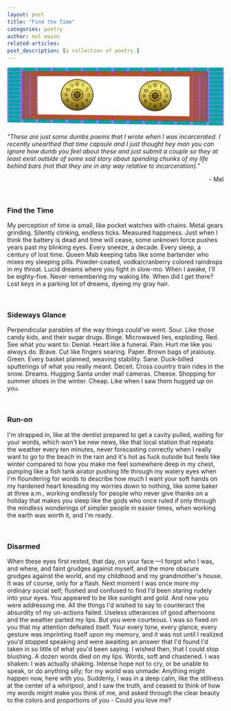 ```yaml
---
layout: post
title: "Find the Time"
categories: poetry
author: mel mason
related-articles:
post_description: [a collection of poetry.]
---
```




![finding time](/assets/post_media/2021-7-8-mel-poems/finding-time.png "finding time")

*"These are just some dumbs poems that I wrote when I was incarcerated. I recently unearthed that time capsule and I just thought hey man you can ignore how dumb you feel about these and just submit a couple so they at least exist outside of some sad story about spending chunks of my life behind bars (not that they are in any way relative to incarceration)."*  

<div style="text-align: right"> - Mel </div>

&zwnj;


### Find the Time

My perception of time is small, like pocket watches with chains. Metal gears grinding. Silently clinking, endless ticks. Measured happiness. Just when I think the battery is dead and time will cease, some unknown force pushes years past my blinking eyes. Every sneeze, a decade. Every sleep, a century of lost time. Queen Mab keeping tabs like some bartender who mixes my sleeping pills. Powder-coated, vodka/cranberry colored raindrops in my throat. Lucid dreams where you fight in slow-mo. When I awake, I'll be eighty-five. Never remembering my waking life. When did I get there? Lost keys in a parking lot of dreams, dyeing my gray hair.

&zwnj;  

### Sideways Glance

Perpendicular parables of the way things could've went. Sour. Like those candy kids, and their sugar drugs. Binge. Microwaved lies, exploding. Red. See what you want to. Denial. Heart like a funeral. Pain. Hurt me like you always do. Brave. Cut like fingers searing. Paper. Brown bags of jealousy. Green. Every basket planned, weaving stability. Sane. Duck-billed sputterings of what you really meant. Deceit. Cross country train rides in the snow. Dreams. Hugging Santa under mall cameras. Cheese. Shopping for summer shoes in the winter. Cheap. Like when I saw them hugged up on you.  

&zwnj;

### Run-on

I'm strapped in, like at the dentist prepared to get a cavity pulled, waiting for your words, which won't be new news, like that local station that repeats the weather every ten minutes, never forecasting correctly when I really want to go to the beach in the rain and it's hot as fuck outside but feels like winter compared to how you make me feel somewhere deep in my chest, pumping like a fish tank airator pushing life through my watery eyes when I'm floundering for words to describe how much I want your soft hands on my hardened heart kneading my worries down to nothing, like some baker at three a.m., working endlessly for people who never give thanks on a holiday that makes you sleep like the gods who once ruled if only through the mindless wonderings of simpler people in easier times, when working the earth was worth it, and I'm ready.  

&zwnj;

### Disarmed

When these eyes first rested, that day, on your face —I forgot who I was, and where, and faint grudges against myself, and the more obscure grudges against the world, and my childhood and my grandmother's house. It was of course, only for a flash. Next moment I was once more my ordinary social self; flushed and confused to find I'd been staring rudely into your eyes. You appeared to be like sunlight and gold. And now you were addressing me. All the things I'd wished to say to counteract the absurdity of my un-actions failed. Useless utterances of good afternoons and the weather parted my lips. But you were courteous. I was so fixed on you that my attention defeated itself. Your every tone, every glance, every gesture was imprinting itself upon my memory, and it was not until I realized you'd stopped speaking and were awaiting an answer that I'd found I'd taken in so little of what you'd been saying. I wished then, that I could stop blushing. A dozen words died on my lips. Words, soft and chastened. I was shaken: I was actually shaking. Intense hope not to cry, or be unable to speak, or do anything silly; for my world was unmade: Anything might happen now, here with you. Suddenly, I was in a deep calm, like the stillness at the center of a whirlpool, and I saw the truth, and ceased to think of how my words might make you think of me, and asked through the clear beauty to the colors and proportions of you - Could you love me?